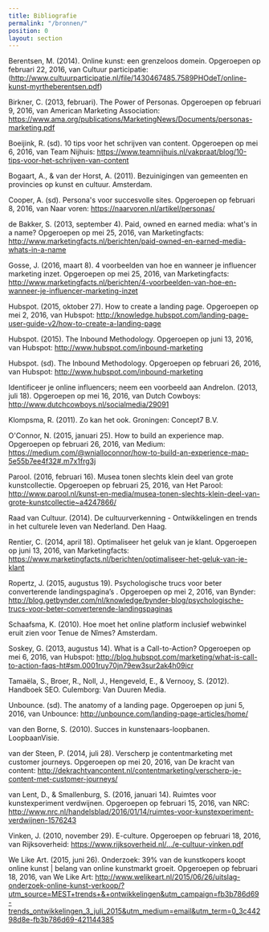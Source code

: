 ```yaml
---
title: Bibliografie
permalink: "/bronnen/"
position: 0
layout: section
---
```


Berentsen, M. (2014). Online kunst: een grenzeloos domein. Opgeroepen op februari 22, 2016, van Cultuur participatie:(http://www.cultuurparticipatie.nl/file/1430467485.7589PHOdeT/online-kunst-myrtheberentsen.pdf)

Birkner, C. (2013, februari). The Power of Personas. Opgeroepen op februari 9, 2016, van American Marketing Association: https://www.ama.org/publications/MarketingNews/Documents/personas-marketing.pdf

Boeijink, R. (sd). 10 tips voor het schrijven van content. Opgeroepen op mei 6, 2016, van Team Nijhuis: https://www.teamnijhuis.nl/vakpraat/blog/10-tips-voor-het-schrijven-van-content

Bogaart, A., & van der Horst, A. (2011). Bezuinigingen van gemeenten en provincies op kunst en cultuur. Amsterdam.

Cooper, A. (sd). Persona's voor succesvolle sites. Opgeroepen op februari 8, 2016, van Naar voren: https://naarvoren.nl/artikel/personas/

de Bakker, S. (2013, september 4). Paid, owned en earned media: what's in a name? Opgeroepen op mei 25, 2016, van Marketingfacts: http://www.marketingfacts.nl/berichten/paid-owned-en-earned-media-whats-in-a-name

Gosse, J. (2016, maart 8). 4 voorbeelden van hoe en wanneer je influencer marketing inzet. Opgeroepen op mei 25, 2016, van Marketingfacts: http://www.marketingfacts.nl/berichten/4-voorbeelden-van-hoe-en-wanneer-je-influencer-marketing-inzet

Hubspot. (2015, oktober 27). How to create a landing page. Opgeroepen op mei 2, 2016, van Hubspot: http://knowledge.hubspot.com/landing-page-user-guide-v2/how-to-create-a-landing-page

Hubspot. (2015). The Inbound Methodology. Opgeroepen op juni 13, 2016, van Hubspot: http://www.hubspot.com/inbound-marketing

Hubspot. (sd). The Inbound Methodology. Opgeroepen op februari 26, 2016, van Hubspot: http://www.hubspot.com/inbound-marketing

Identificeer je online influencers; neem een voorbeeld aan Andrelon. (2013, juli 18). Opgeroepen op mei 16, 2016, van Dutch Cowboys: http://www.dutchcowboys.nl/socialmedia/29091

Klompsma, R. (2011). Zo kan het ook. Groningen: Concept7 B.V.

O'Connor, N. (2015, januari 25). How to build an experience map. Opgeroepen op februari 26, 2016, van Medium: https://medium.com/@wnialloconnor/how-to-build-an-experience-map-5e55b7ee4f32#.m7x1frg3j

Parool. (2016, februari 16). Musea tonen slechts klein deel van grote kunstcollectie. Opgeroepen op februari 25, 2016, van Het Parool: http://www.parool.nl/kunst-en-media/musea-tonen-slechts-klein-deel-van-grote-kunstcollectie~a4247866/

Raad van Cultuur. (2014). De cultuurverkenning - Ontwikkelingen en trends in het culturele leven van Nederland. Den Haag.

Rentier, C. (2014, april 18). Optimaliseer het geluk van je klant. Opgeroepen op juni 13, 2016, van Marketingfacts: https://www.marketingfacts.nl/berichten/optimaliseer-het-geluk-van-je-klant

Ropertz, J. (2015, augustus 19). Psychologische trucs voor beter converterende landingspagina’s . Opgeroepen op mei 2, 2016, van Bynder: http://blog.getbynder.com/nl/knowledge/bynder-blog/psychologische-trucs-voor-beter-converterende-landingspaginas

Schaafsma, K. (2010). Hoe moet het online platform inclusief webwinkel eruit zien voor Tenue de Nîmes? Amsterdam.

Soskey, G. (2013, augustus 14). What is a Call-to-Action? Opgeroepen op mei 6, 2016, van Hubspot: http://blog.hubspot.com/marketing/what-is-call-to-action-faqs-ht#sm.0001ruy70jn79ew3sur2ak4h09icr

Tamaëla, S., Broer, R., Noll, J., Hengeveld, E., & Vernooy, S. (2012). Handboek SEO. Culemborg: Van Duuren Media.

Unbounce. (sd). The anatomy of a landing page. Opgeroepen op juni 5, 2016, van Unbounce: http://unbounce.com/landing-page-articles/home/

van den Borne, S. (2010). Succes in kunstenaars-loopbanen. LoopbaanVisie.

van der Steen, P. (2014, juli 28). Verscherp je contentmarketing met customer journeys. Opgeroepen op mei 20, 2016, van De kracht van content: http://dekrachtvancontent.nl/contentmarketing/verscherp-je-content-met-customer-journeys/

van Lent, D., & Smallenburg, S. (2016, januari 14). Ruimtes voor kunstexperiment verdwijnen. Opgeroepen op februari 15, 2016, van NRC: http://www.nrc.nl/handelsblad/2016/01/14/ruimtes-voor-kunstexperiment-verdwijnen-1576243

Vinken, J. (2010, november 29). E-culture. Opgeroepen op februari 18, 2016, van Rijksoverheid: https://www.rijksoverheid.nl/.../e-cultuur-vinken.pdf

We Like Art. (2015, juni 26). Onderzoek: 39% van de kunstkopers koopt online kunst | belang van online kunstmarkt groeit. Opgeroepen op februari 18, 2016, van We Like Art: http://www.welikeart.nl/2015/06/26/uitslag-onderzoek-online-kunst-verkoop/?utm_source=MEST+trends+&+ontwikkelingen&utm_campaign=fb3b786d69-trends_ontwikkelingen_3_juli_2015&utm_medium=email&utm_term=0_3c44298d8e-fb3b786d69-421144385

